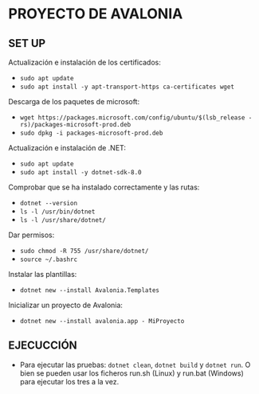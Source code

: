 # PROYECTO DE AVALONIA

## SET UP

Actualización e instalación de los certificados:
- `sudo apt update`
- `sudo apt install -y apt-transport-https ca-certificates wget`

Descarga de los paquetes de microsoft:
- `wget https://packages.microsoft.com/config/ubuntu/$(lsb_release -rs)/packages-microsoft-prod.deb`
- `sudo dpkg -i packages-microsoft-prod.deb`

Actualización e instalación de .NET:
- `sudo apt update`
- `sudo apt install -y dotnet-sdk-8.0`

Comprobar que se ha instalado correctamente y las rutas:
- `dotnet --version`
- `ls -l /usr/bin/dotnet`
- `ls -l /usr/share/dotnet/`

Dar permisos:
- `sudo chmod -R 755 /usr/share/dotnet/`
- `source ~/.bashrc`

Instalar las plantillas:
- `dotnet new --install Avalonia.Templates`

Inicializar un proyecto de Avalonia:
- `dotnet new --install avalonia.app - MiProyecto`


## EJECUCCIÓN
- Para ejecutar las pruebas: `dotnet clean`, `dotnet build` y `dotnet run`. O bien se pueden usar los ficheros run.sh (Linux) y run.bat (Windows) para ejecutar los tres a la vez.